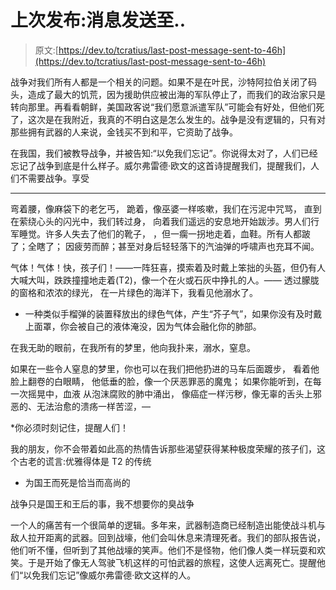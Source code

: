 # 上次发布:消息发送至..

> 原文:[https://dev.to/tcratius/last-post-message-sent-to-46h](https://dev.to/tcratius/last-post-message-sent-to-46h)

战争对我们所有人都是一个相关的问题。如果不是在叶民，沙特阿拉伯关闭了码头，造成了最大的饥荒，因为援助供应被出海的军队停止了，而我们的政治家只是转向那里。再看看朝鲜，美国政客说“我们愿意派遣军队”可能会有好处，但他们死了，这次是在我附近，我真的不明白这是怎么发生的。战争是没有逻辑的，只有对那些拥有武器的人来说，金钱买不到和平，它资助了战争。

在我国，我们被教导战争，并被告知:“以免我们忘记”。你说得太对了，人们已经忘记了战争到底是什么样子。威尔弗雷德·欧文的这首诗提醒我们，提醒我们，人们不需要战争。享受

* * *

弯着腰，像麻袋下的老乞丐，
跪着，像巫婆一样咳嗽，我们在污泥中咒骂，
直到在萦绕心头的闪光中，我们转过身，
向着我们遥远的安息地开始跋涉。男人们行军睡觉。许多人失去了他们的靴子，
，但一瘸一拐地走着，血鞋。所有人都跛了；全瞎了；
因疲劳而醉；甚至对身后轻轻落下的汽油弹的呼啸声也充耳不闻。

气体！气体！快，孩子们！——一阵狂喜，摸索着及时戴上笨拙的头盔，但仍有人大喊大叫，跌跌撞撞地走着(T2)，像一个在火或石灰中挣扎的人。——
透过朦胧的窗格和浓浓的绿光，
在一片绿色的海洋下，我看见他溺水了。

*   一种类似手榴弹的装置释放出的绿色气体，产生“芥子气”，如果你没有及时戴上面罩，你会被自己的液体淹没，因为气体会融化你的肺部。

在我无助的眼前，在我所有的梦里，他向我扑来，溺水，窒息。

如果在一些令人窒息的梦里，你也可以在我们把他扔进的马车后面踱步，
看着他脸上翻卷的白眼睛，
他低垂的脸，像一个厌恶罪恶的魔鬼；
如果你能听到，在每一次摇晃中，血液
从泡沫腐败的肺中涌出，
像癌症一样污秽，像无辜的舌头上邪恶的、无法治愈的溃疡一样苦涩，—

*你必须时刻记住，提醒人们！

我的朋友，你不会带着如此高的热情告诉那些渴望获得某种极度荣耀的孩子们，这个古老的谎言:优雅得体是 T2 的传统

*   为国王而死是恰当而高尚的

战争只是国王和王后的事，我不想要你的臭战争

一个人的痛苦有一个很简单的逻辑。多年来，武器制造商已经制造出能使战斗机与敌人拉开距离的武器。回到战壕，他们会叫休息来清理死者。我们的部队报告说，他们听不懂，但听到了其他战壕的笑声。他们不是怪物，他们像人类一样玩耍和欢笑。于是开始了像无人驾驶飞机这样的可怕武器的旅程，这使人远离死亡。提醒他们“以免我们忘记”像威尔弗雷德·欧文这样的人。